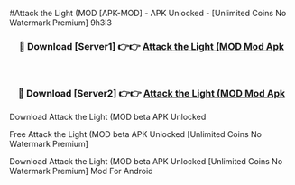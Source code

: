#Attack the Light (MOD [APK-MOD] - APK Unlocked - [Unlimited Coins No Watermark Premium] 9h3l3



<div align="center">

<h3>🔴 Download [Server1] 👉👉 <a href="https://momento.my/?title=Attack_the_Light_(MOD">Attack the Light (MOD Mod Apk</a></h3><br>

<h3>🔴 Download [Server2] 👉👉 <a href="https://momento.my/?title=Attack_the_Light_(MOD">Attack the Light (MOD Mod Apk</a></h3>
</div>



Download Attack the Light (MOD beta APK Unlocked

Free Attack the Light (MOD beta APK Unlocked [Unlimited Coins No Watermark Premium]

Download Attack the Light (MOD beta APK Unlocked [Unlimited Coins No Watermark Premium] Mod For Android
